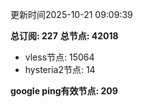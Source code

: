 更新时间2025-10-21 09:09:39

**总订阅: 227**
**总节点: 42018**
- vless节点: 15064
- hysteria2节点: 14

**google ping有效节点: 209**
